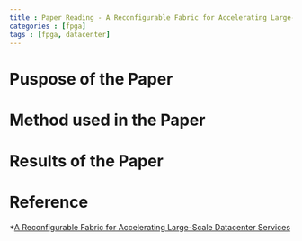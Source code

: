 ```yaml
---
title : Paper Reading - A Reconfigurable Fabric for Accelerating Large-Scale Datacenter Services
categories : [fpga]
tags : [fpga, datacenter]
---
```


# Puspose of the Paper

# Method used in the Paper

# Results of the Paper

# Reference

*[A Reconfigurable Fabric for Accelerating Large-Scale Datacenter Services](https://www.microsoft.com/en-us/research/wp-content/uploads/2016/02/Catapult_ISCA_2014.pdf)
